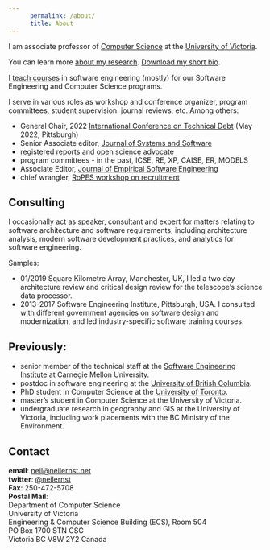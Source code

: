 ```yaml
---
      permalink: /about/
      title: About
---
```


 <!-- <img src="/images/neil-portrait.png" alt="My profile pic" width="100px" class="l-img"> -->

I am associate professor of [Computer Science](http://www.uvic.ca/engineering/computerscience/index.php) at the [University of Victoria](http://www.uvic.ca). 

You can learn more [about my research](/research). [Download my short bio](/assets/bio-neil-short.txt).

I [teach courses](/teach) in software engineering (mostly) for our Software Engineering and Computer Science programs. 

I serve in various roles as workshop and conference organizer, program committees, student supervision, journal reviews, etc. Among others:

* General Chair, 2022 [International Conference on Technical Debt](https://conf.researchr.org/home/TechDebt-2022) (May 2022, Pittsburgh)
* Senior Associate editor, [Journal of Systems and Software](https://www.journals.elsevier.com/journal-of-systems-and-software)
* [registered](https://icsme2020.github.io/cfp/RegisteredReportsTrackCFP.html) [reports](https://2020.msrconf.org/track/msr-2020-Registered-Reports) and [open science advocate](https://github.com/emsejournal/openscience/)
* program committees - in the past, ICSE, RE, XP, CAISE, ER, MODELS
* Associate Editor, [Journal of Empirical Software Engineering](https://www.springer.com/journal/10664)
* chief wrangler, [RoPES workshop on recruitment](ropes-workshops.github.io)

## Consulting 
I occasionally act as speaker, consultant and expert for matters relating to software architecture and software requirements, including architecture analysis, modern software development practices, and analytics for software engineering.

Samples:
* 01/2019 Square Kilometre Array, Manchester, UK, I led a two day architecture review and critical design review for the telescope’s science data processor.
* 2013-2017 Software Engineering Institute, Pittsburgh, USA. I consulted with different government agencies on software design and modernization, and led industry-specific software training courses.

## Previously:

<!--
    * Track co-chair, Negative results in Software Analysis, Evolution, and Reegineering, [SANER 2018](http://saner.unimol.it/). 
    * Program co-chair, [International Conf. on Software Architecture](http://icsa-conferences.org), 2018
* Steering committee, International Working Conf. on [Source Code Analysis and Manipulation](http://www.ieee-scam.org) (SCAM). Submit to SCAM in Madrid, 2018!
* Program co-chair, [Consortium on Software EngineerinR](https://www.cser.ca), 2018
    -->
* senior member of the technical staff at the [Software Engineering Institute](https://www.sei.cmu.edu) at Carnegie Mellon University.
* postdoc in software engineering at the [University of British Columbia](https://www.cs.ubc.ca).
* PhD student in Computer Science at the [University of Toronto](http://www.cs.utoronto.ca).
* master’s student in Computer Science at the University of Victoria.
* undergraduate research in geography and GIS at the University of Victoria, including work placements with the BC Ministry of the Environment.

## Contact
**email**: [neil@neilernst.net](mailto:neil@neilernst.net)<br/>
**twitter**: [@neilernst](https://twitter.com/neilernst)<br/>
**Fax**:  250-472-5708<br/>
**Postal Mail**:<br/>
Department of Computer Science<br/>
University of Victoria<br/>
Engineering & Computer Science Building (ECS), Room 504<br/>
PO Box 1700 STN CSC<br/>
Victoria BC V8W 2Y2 Canada
